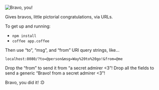 ![Bravo, you!](https://dl.dropboxusercontent.com/u/379970/bravo.png)

Gives bravos, little pictorial congratulations, via URLs.

To get up and running:

- `npm install`
- `coffee app.coffee`

Then use “to”, “msg”, and “from” URI query strings, like… 

`localhost:8080/?to=@person&msg=Way%20to%20go!&from=@me`

Drop the “from” to send it from “a secret admirer <3”! Drop all the fields to send a generic “Bravo! from a secret admirer <3”!

Bravo, you did it! :D
